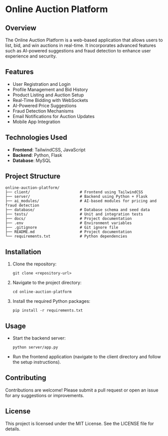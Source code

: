 # Online Auction Platform

## Overview
The Online Auction Platform is a web-based application that allows users to list, bid, and win auctions in real-time. It incorporates advanced features such as AI-powered suggestions and fraud detection to enhance user experience and security.

## Features
- User Registration and Login
- Profile Management and Bid History
- Product Listing and Auction Setup
- Real-Time Bidding with WebSockets
- AI-Powered Price Suggestions
- Fraud Detection Mechanisms
- Email Notifications for Auction Updates
- Mobile App Integration

## Technologies Used
- **Frontend**: TailwindCSS, JavaScript
- **Backend**: Python, Flask
- **Database**: MySQL

## Project Structure
```
online-auction-platform/
├── client/                      # Frontend using TailwindCSS
├── server/                      # Backend using Python + Flask
├── ai_modules/                  # AI-based modules for pricing and fraud detection
├── database/                    # Database schema and seed data
├── tests/                       # Unit and integration tests
├── docs/                        # Project documentation
├── .env                         # Environment variables
├── .gitignore                   # Git ignore file
├── README.md                    # Project documentation
└── requirements.txt             # Python dependencies
```

## Installation
1. Clone the repository:
   ```
   git clone <repository-url>
   ```
2. Navigate to the project directory:
   ```
   cd online-auction-platform
   ```
3. Install the required Python packages:
   ```
   pip install -r requirements.txt
   ```

## Usage
- Start the backend server:
  ```
  python server/app.py
  ```
- Run the frontend application (navigate to the client directory and follow the setup instructions).

## Contributing
Contributions are welcome! Please submit a pull request or open an issue for any suggestions or improvements.

## License
This project is licensed under the MIT License. See the LICENSE file for details.